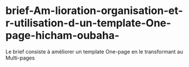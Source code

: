 # brief-Am-lioration-organisation-et-r-utilisation-d-un-template-One-page-hicham-oubaha-
Le brief consiste à améliorer un template One-page en le transformant au Multi-pages 
